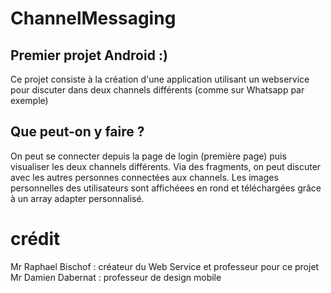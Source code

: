 # ChannelMessaging
## Premier projet Android :)
Ce projet consiste à la création d'une application utilisant un webservice pour discuter dans deux channels différents (comme sur Whatsapp par exemple)
## Que peut-on y faire ?
On peut se connecter depuis la page de login (première page) puis visualiser les deux channels différents. Via des fragments, on peut discuter avec les autres personnes connectées aux channels. Les images personnelles des utilisateurs sont affichéees en rond et téléchargées grâce à un array adapter personnalisé.

# crédit

Mr Raphael Bischof : créateur du Web Service et professeur pour ce projet
Mr Damien Dabernat : professeur de design mobile
